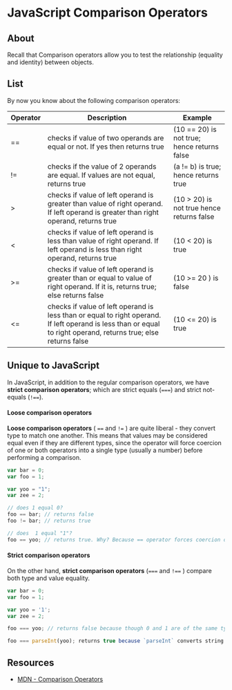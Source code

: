 # JavaScript Comparison Operators

## About

Recall that Comparison operators allow you to test the relationship (equality and identity) between objects. 

## List

By now you know about the following comparison operators: 

| Operator      | Description   | Example |
| ------------- | ------------- |-------- |
| ==            | checks if value of two operands are equal or not. If yes then returns true  | (10 == 20) is not true; hence returns false |
| !=            |checks if the value of 2 operands are equal. If values are not equal, returns true| (a != b) is true; hence returns true |
| >             | checks if value of left operand is greater than value of right operand. If left operand is greater than right operand, returns true  | (10 > 20) is not true hence returns false         | 
| <  | checks if value of left operand is less than value of right operand. If left operand is less than right operand, returns true | (10 < 20) is true        | 
| >=   | checks if value of left operand is greater than or equal to value of right operand. If it is, returns true; else returns false  | (10 >= 20 ) is false         | 
| <=  | checks if value of left operand is less than or equal to right operand. If left operand is less than or equal to right operand, returns true; else returns false  |  (10 <= 20) is true       | 

## Unique to JavaScript

In JavaScript, in addition to the regular comparison operators, we have **strict comparison operators**; which are strict equals  (`===`) and strict not-equals (`!==`).

#### Loose comparison operators

**Loose comparison operators** ( `==` and `!=` ) are quite liberal - they convert type to match one another. This means that values may be considered equal even if they are different types, since the operator will force coercion of one or both operators into a single type (usually a number) before performing a comparison.

```javascript
var bar = 0;
var foo = 1;

var yoo = "1";
var zee = 2;

// does 1 equal 0?
foo == bar; // returns false
foo != bar; // returns true

// does  1 equal "1"?
foo == yoo; // returns true. Why? Because == operator forces coercion of string 1 ("1") into number 1 (1)
```

#### Strict comparison operators

On the other hand, **strict comparison operators** (`===` and `!==` ) compare both type and value equality.

```javascript
var bar = 0;
var foo = 1;

var yoo = '1';
var zee = 2;

foo === yoo; // returns false because though 0 and 1 are of the same type (both are numbers = identities match) they are not equal

foo === parseInt(yoo); returns true because `parseInt` converts string 1 to integer(number) 1
```

## Resources

* [MDN - Comparison Operators](https://developer.mozilla.org/en-US/docs/Web/JavaScript/Reference/Operators/Comparison_Operators)
